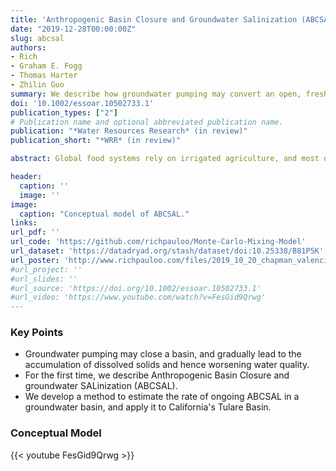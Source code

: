 ```yaml
---
title: 'Anthropogenic Basin Closure and Groundwater Salinization (ABCSAL)'
date: "2019-12-28T00:00:00Z"
slug: abcsal
authors:
- Rich
- Graham E. Fogg
- Thomas Harter
- Zhilin Guo
summary: We describe how groundwater pumping may convert an open, fresh basin into a closed-basin system that gradually salinates. We then develop a method to estimate the rate of ongoing salinization in a groundwater basin, and apply it to the Tulare Basin in California.
doi: '10.1002/essoar.10502733.1'
publication_types: ["2"]
# Publication name and optional abbreviated publication name.
publication: "*Water Resources Research* (in review)"
publication_short: "*WRR* (in review)"

abstract: Global food systems rely on irrigated agriculture, and most of these systems in turn depend on fresh sources of groundwater. In this study, we demonstrate that groundwater development, even without overdraft, can transform a fresh, open basin into an evaporation dominated, closed-basin system, such that most of the groundwater, rather than exiting via stream baseflow and lateral subsurface flow, exits predominantly by evapotranspiration from irrigated lands. In these newly closed hydrologic basins, just as in other closed basins, groundwater salinization is inevitable because dissolved solids cannot escape, and the basin is effectively converted into a salt sink. We first provide a conceptual model of this process, called "**A**nthropogenic **B**asin **C**losure and groundwater **SAL**inization" (**ABCSAL**). Next, we introduce a mixing cell solute transport model to calculate the timescales under which salinization threatens groundwater quality in California's Tulare Lake Basin, and compute the water and salt budgets across these timescales. Results indicate that under modern water management practices in the Tulare Lake Basin, shallow aquifers (48 m deep) exceed maximum contaminant levels for total dissolved solids on decadal timescales. Intermediate (171 m) and deep aquifers (238 m), essential for drinking water and irrigated crops, are impacted within two to three centuries. Hence, ABCSAL resulting from groundwater development in agricultural regions worldwide constitutes a largely unrecognized constraint on groundwater sustainable yield, and poses a serious challenge to global groundwater quality sustainability, even where water levels are stable.  

header:
  caption: ''
  image: ''
image:
  caption: "Conceptual model of ABCSAL."
links:
url_pdf: ''
url_code: 'https://github.com/richpauloo/Monte-Carlo-Mixing-Model'
url_dataset: 'https://datadryad.org/stash/dataset/doi:10.25338/B81P5K'
url_poster: 'http://www.richpauloo.com/files/2019_10_20_chapman_valencia.pdf'
#url_project: ''
#url_slides: ''
#url_source: 'https://doi.org/10.1002/essoar.10502733.1'
#url_video: 'https://www.youtube.com/watch?v=FesGid9Qrwg'
---
```




### Key Points

* Groundwater pumping may close a basin, and gradually lead to the accumulation of dissolved solids and hence worsening water quality.  
* For the first time, we describe Anthropogenic Basin Closure and groundwater SALinization (ABCSAL).  
* We develop a method to estimate the rate of ongoing ABCSAL in a groundwater basin, and apply it to California's Tulare Basin.  

### Conceptual Model

{{< youtube FesGid9Qrwg >}}


